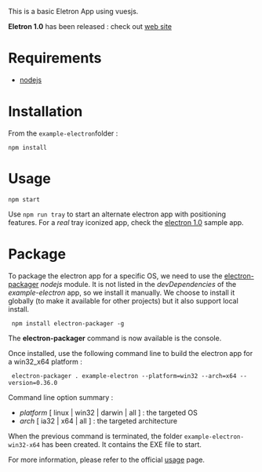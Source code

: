 This is a basic Eletron App using vuesjs.

**Eletron 1.0** has been released : check out [web site](http://electron.atom.io/)

# Requirements

- [nodejs](https://nodejs.org/en/)

# Installation
From the `example-electron`folder :

    npm install

# Usage

	npm start

Use `npm run tray` to start an alternate electron app with positioning features. For a *real* tray iconized
app, check the [electron 1.0](http://electron.atom.io/) sample app.

# Package
To package the electron app for a specific OS, we need to use the [electron-packager](https://github.com/maxogden/electron-packager)
 *nodejs* module. It is not listed in the *devDependencies* of the *example-electron* app, so we install it manually. We choose to
 install it globally (to make it available for other projects) but it also support local install.

	 npm install electron-packager -g

The **electron-packager** command is now available is the console.

Once installed, use the following command line to build the electron app for a win32_x64 platform :

	 electron-packager . example-electron --platform=win32 --arch=x64 --version=0.36.0

Command line option summary :

- *platform* [ linux | win32 | darwin | all ] : the targeted OS
- *arch* [ ia32 | x64 | all ] : the targeted architecture

When the previous command is terminated, the folder `example-electron-win32-x64` has been created. It contains the EXE file to
start.

For more information, please refer to the official [usage](https://github.com/maxogden/electron-packager#usage) page.
